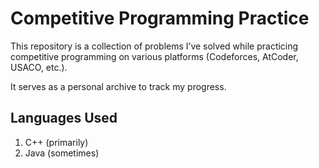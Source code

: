 # Competitive Programming Practice

This repository is a collection of problems I’ve solved while practicing competitive programming on various platforms (Codeforces, AtCoder, USACO, etc.).

It serves as a personal archive to track my progress.

## Languages Used
1. C++ (primarily)
2. Java (sometimes)